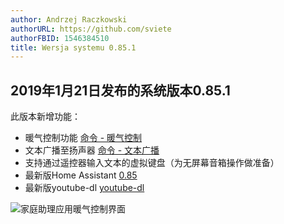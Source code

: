```yaml
---
author: Andrzej Raczkowski
authorURL: https://github.com/sviete
authorFBID: 1546384510
title: Wersja systemu 0.85.1  
---
```


## 2019年1月21日发布的系统版本0.85.1

此版本新增功能：

- 暖气控制功能 [命令 - 暖气控制](/docs/ais_app_assistent_commands#sterowanie-ogrzewaniem)
- 文本广播至扬声器 [命令 - 文本广播](/docs/ais_app_assistent_commands#rozgłaszanie-tekstu)
- 支持通过遥控器输入文本的虚拟键盘（为无屏幕音箱操作做准备）
- 最新版Home Assistant <a href="https://www.home-assistant.io/blog/2019/01/09/release-85/" target="_blank">0.85</a>
- 最新版youtube-dl <a href="https://rg3.github.io/youtube-dl/" target="_blank">youtube-dl</a>

![家庭助理应用暖气控制界面](/img/en/blog/clima_21_01_2019.png)